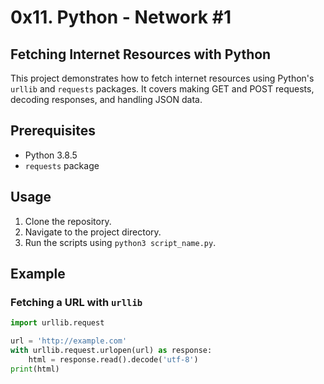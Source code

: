 # 0x11. Python - Network #1

## Fetching Internet Resources with Python

This project demonstrates how to fetch internet resources using Python's `urllib` and `requests` packages. It covers making GET and POST requests, decoding responses, and handling JSON data.

## Prerequisites

- Python 3.8.5
- `requests` package

## Usage

1. Clone the repository.
2. Navigate to the project directory.
3. Run the scripts using `python3 script_name.py`.

## Example

### Fetching a URL with `urllib`

```python
import urllib.request

url = 'http://example.com'
with urllib.request.urlopen(url) as response:
    html = response.read().decode('utf-8')
print(html)
```
